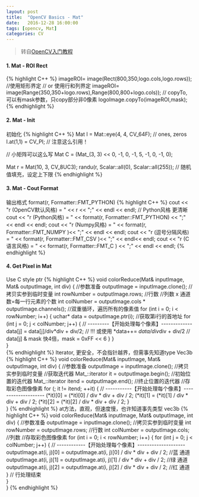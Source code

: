 ```yaml
---
layout: post
title:  "OpenCV Basics - Mat"
date:   2016-12-28 16:00:00
tags: [opencv, Mat]
categories: CV
---
```


> 转自[OpenCV入门教程](http://blog.csdn.net/poem_qianmo/article/details/19925819)

#### 1. Mat - ROI Rect
{% highlight C++ %}
imageROI= image(Rect(800,350,logo.cols,logo.rows));  //使用矩形界定
// or 使用行和列界定
imageROI= image(Range(350,350+logo.rows),Range(800,800+logo.cols));
// copyTo, 可以有mask参数，只copy部分非0像素
logoImage.copyTo(imageROI,mask);
{% endhighlight %}

#### 2. Mat - Init
初始化
{% highlight C++ %}
Mat I = Mat::eye(4, 4, CV_64F);  // ones, zeros
I.at<double>(1,1) = CV_PI;  // 注意这么引用！

// 小矩阵可以这么写
Mat C = (Mat_<double>(3, 3) << 0, -1, 0, -1, 5, -1, 0, -1, 0);

Mat r = Mat(10, 3, CV_8UC3);
randu(r, Scalar::all(0), Scalar::all(255)); // 随机值填充，设定上下限
{% endhighlight %}

#### 3. Mat - Cout Format
输出格式 format(r, Formatter::FMT_PYTHON)
{% highlight C++ %}
cout << "r (OpenCV默认风格) = " << r << ";" << endl << endl;
// Python风格 更清晰
cout << "r (Python风格) = " << format(r, Formatter::FMT_PYTHON) << ";" << endl << endl;
cout << "r (Numpy风格) = " <<  format(r, Formatter::FMT_NUMPY )<< ";" << endl << endl;
cout << "r (逗号分隔风格) = " << format(r, Formatter::FMT_CSV   )<< ";" << endl<< endl;
cout << "r (C语言风格) = " <<  format(r, Formatter::FMT_C     ) << ";" << endl << endl;
{% endhighlight %}

#### 4. Get Pixel in Mat
Use C style ptr
{% highlight C++ %}
void colorReduce(Mat& inputImage, Mat& outputImage, int div) {
  //参数准备
  outputImage = inputImage.clone();  //拷贝实参到临时变量
  int rowNumber = outputImage.rows;  //行数
  //列数 x 通道数=每一行元素的个数
  int colNumber = outputImage.cols * outputImage.channels();
  //双重循环，遍历所有的像素值
  for (int i = 0; i < rowNumber; i++) {
    uchar* data = outputImage.ptr<uchar>(i);  //获取第i行的首地址
    for (int j = 0; j < colNumber; j++) {
      // ---------【开始处理每个像素】-------------
      data[j] = data[j]/div*div + div/2;
      // !!! 或使用 *data++= *data/div*div + div/2
      // data[j] & mask 快4倍，mask = 0xFF << 6
		}
	}  
}  
{% endhighlight %}
Iterator, 更安全，不会指针越界，但需事先知道type Vec3b
{% highlight C++ %}
void colorReduce(Mat& inputImage, Mat& outputImage, int div) {
  //参数准备
  outputImage = inputImage.clone();  //拷贝实参到临时变量
  //获取迭代器
  Mat_<Vec3b>::iterator it = outputImage.begin<Vec3b>();  //初始位置的迭代器
  Mat_<Vec3b>::iterator itend = outputImage.end<Vec3b>();  //终止位置的迭代器
  //存取彩色图像像素
  for (; it != itend; ++it) {
    // -----------【开始处理每个像素】--------------------
    (*it)[0] = (*it)[0] / div * div + div / 2;
    (*it)[1] = (*it)[1] / div * div + div / 2;
    (*it)[2] = (*it)[2] / div * div + div / 2;
	}  
}
{% endhighlight %}
at方法，直观，但速度慢，也许知道事先类型 vec3b
{% highlight C++ %}
void colorReduce(Mat& inputImage, Mat& outputImage, int div) {
  //参数准备
  outputImage = inputImage.clone();  //拷贝实参到临时变量
  int rowNumber = outputImage.rows;  //行数
  int colNumber = outputImage.cols;  //列数
  //存取彩色图像像素
  for (int i = 0; i < rowNumber; i++) {
    for (int j = 0; j < colNumber; j++) {
      // ------------【开始处理每个像素】--------------------
      outputImage.at<Vec3b>(i, j)[0] =
          outputImage.at<Vec3b>(i, j)[0] / div * div + div / 2;  //蓝 通道
      outputImage.at<Vec3b>(i, j)[1] =
          outputImage.at<Vec3b>(i, j)[1] / div * div + div / 2;  //绿 通道
      outputImage.at<Vec3b>(i, j)[2] =
          outputImage.at<Vec3b>(i, j)[2] / div * div + div / 2;  //红 通道
    }  // 行处理结束     
	}  
}
{% endhighlight %}
